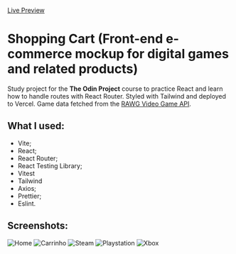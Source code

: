 [Live Preview](https://shopping-cart-o43v3npnk-lazingbirds-projects.vercel.app/)

# Shopping Cart (Front-end e-commerce mockup for digital games and related products)

Study project for the **The Odin Project** course to practice React and learn how to handle routes with React Router. Styled with Tailwind and deployed to Vercel. Game data fetched from the [RAWG Video Game API](https://rawg.io/apidocs).

## What I used:

- Vite;
- React;
- React Router;
- React Testing Library;
- Vitest
- Tailwind
- Axios;
- Prettier;
- Eslint.

## Screenshots:

![Home](https://i.imgur.com/sDpb3CN.png)
![Carrinho](https://i.imgur.com/vrwdx4A.png)
![Steam](https://i.imgur.com/prX0ceN.png)
![Playstation](https://i.imgur.com/H4f7lNA.png)
![Xbox](https://i.imgur.com/9SvbIhO.png)


